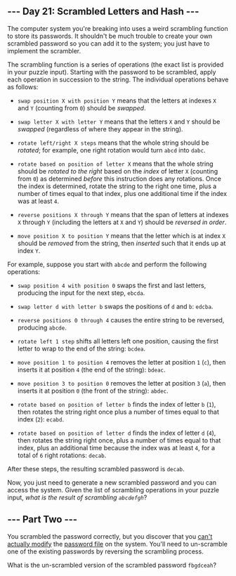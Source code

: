 ## --- Day 21: Scrambled Letters and Hash --- ##

The computer system you're breaking into uses a weird scrambling
function to store its passwords. It shouldn't be much trouble to create
your own scrambled password so you can add it to the system; you just
have to implement the scrambler.

The scrambling function is a series of operations (the exact list is
provided in your puzzle input). Starting with the password to be
scrambled, apply each operation in succession to the string. The
individual operations behave as follows:

  * `swap position X with position Y` means that the letters at indexes
    `X` and `Y` (counting from `0`) should be *swapped*.

  * `swap letter X with letter Y` means that the letters `X` and `Y`
    should be *swapped* (regardless of where they appear in the
    string).

  * `rotate left/right X steps` means that the whole string should be *rotated*;
    for example, one right rotation would turn `abcd` into `dabc`.

  * `rotate based on position of letter X` means that the whole string
    should be *rotated to the right* based on the *index* of letter `X`
    (counting from `0`) as determined *before* this instruction does
    any rotations. Once the index is determined, rotate the string to
    the right one time, plus a number of times equal to that index,
    plus one additional time if the index was at least `4`.

  * `reverse positions X through Y` means that the span of letters at
    indexes `X` through `Y` (including the letters at `X` and `Y`)
    should be *reversed in order*.

  * `move position X to position Y` means that the letter which is at
    index `X` should be *removed* from the string, then *inserted* such
    that it ends up at index `Y`.

For example, suppose you start with `abcde` and perform the following
operations:

  * `swap position 4 with position 0` swaps the first and last letters,
    producing the input for the next step, `ebcda`.

  * `swap letter d with letter b` swaps the positions of `d` and `b`: `edcba`.

  * `reverse positions 0 through 4` causes the entire string to be
    reversed, producing `abcde`.

  * `rotate left 1 step` shifts all letters left one position, causing
    the first letter to wrap to the end of the string: `bcdea`.

  * `move position 1 to position 4` removes the letter at position `1`
    (`c`), then inserts it at position `4` (the end of the string): `bdeac`.

  * `move position 3 to position 0` removes the letter at position `3`
    (`a`), then inserts it at position `0` (the front of the string): `abdec`.

  * `rotate based on position of letter b` finds the index of letter `b`
    (`1`), then rotates the string right once plus a number of times
    equal to that index (`2`): `ecabd`.

  * `rotate based on position of letter d` finds the index of letter `d`
    (`4`), then rotates the string right once, plus a number of times
    equal to that index, plus an additional time because the index was
    at least `4`, for a total of `6` right rotations: `decab`.

After these steps, the resulting scrambled password is `decab`.

Now, you just need to generate a new scrambled password and you can
access the system. Given the list of scrambling operations in your
puzzle input, *what is the result of scrambling `abcdefgh`*?

## --- Part Two --- ##

You scrambled the password correctly, but you discover that you [can't
actually modify](https://en.wikipedia.org/wiki/File_system_permissions)
the [password file](https://en.wikipedia.org/wiki/Passwd) on the
system. You'll need to un-scramble one of the existing passwords by
reversing the scrambling process.

What is the un-scrambled version of the scrambled password `fbgdceah`?
